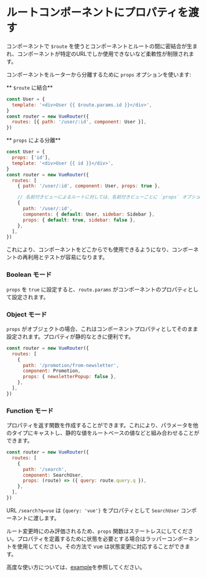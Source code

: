 # ルートコンポーネントにプロパティを渡す

コンポーネントで `$route` を使うとコンポーネントとルートの間に密結合が生まれ、コンポーネントが特定のURLでしか使用できないなど柔軟性が制限されます。

コンポーネントをルーターから分離するために `props` オプションを使います:

** `$route` に結合**

```js
const User = {
  template: '<div>User {{ $route.params.id }}</div>',
}
const router = new VueRouter({
  routes: [{ path: '/user/:id', component: User }],
})
```

** `props` による分離**

```js
const User = {
  props: ['id'],
  template: '<div>User {{ id }}</div>',
}
const router = new VueRouter({
  routes: [
    { path: '/user/:id', component: User, props: true },

    // 名前付きビューによるルートに対しては、名前付きビューごとに `props` オプションを定義しなければなりません:
    {
      path: '/user/:id',
      components: { default: User, sidebar: Sidebar },
      props: { default: true, sidebar: false },
    },
  ],
})
```

これにより、コンポーネントをどこからでも使用できるようになり、コンポーネントの再利用とテストが容易になります。

### Boolean モード

`props` を `true` に設定すると、`route.params` がコンポーネントのプロパティとして設定されます。

### Object モード

`props` がオブジェクトの場合、これはコンポーネントプロパティとしてそのまま設定されます。プロパティが静的なときに便利です。

```js
const router = new VueRouter({
  routes: [
    {
      path: '/promotion/from-newsletter',
      component: Promotion,
      props: { newsletterPopup: false },
    },
  ],
})
```

### Function モード

プロパティを返す関数を作成することができます。これにより、パラメータを他のタイプにキャストし、静的な値をルートベースの値などと組み合わせることができます。

```js
const router = new VueRouter({
  routes: [
    {
      path: '/search',
      component: SearchUser,
      props: (route) => ({ query: route.query.q }),
    },
  ],
})
```

URL `/search?q=vue` は `{query: 'vue'}` をプロパティとして `SearchUser` コンポーネントに渡します。

ルート変更時にのみ評価されるため、`props` 関数はステートレスにしてください。プロパティを定義するために状態を必要とする場合はラッパーコンポーネントを使用してください。その方法で vue は状態変更に対応することができます。

高度な使い方については、[example](https://github.com/zachhaber/vue-router-state/blob/dev/examples/route-props/app.js)を参照してください。
